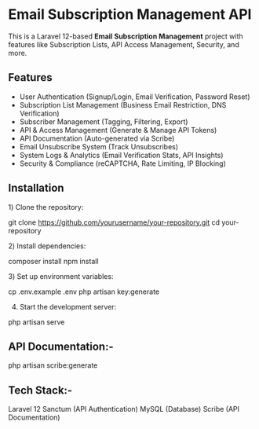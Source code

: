 # Email Subscription Management API

This is a Laravel 12-based **Email Subscription Management** project with features like Subscription Lists, API Access Management, Security, and more.

##  Features
- User Authentication (Signup/Login, Email Verification, Password Reset)
- Subscription List Management (Business Email Restriction, DNS Verification)
- Subscriber Management (Tagging, Filtering, Export)
- API & Access Management (Generate & Manage API Tokens)
- API Documentation (Auto-generated via Scribe)
- Email Unsubscribe System (Track Unsubscribes)
- System Logs & Analytics (Email Verification Stats, API Insights)
- Security & Compliance (reCAPTCHA, Rate Limiting, IP Blocking)

## Installation

1️) Clone the repository:

git clone https://github.com/yourusername/your-repository.git
cd your-repository


2️)  Install dependencies:

composer install
npm install


3️) Set up environment variables:

cp .env.example .env
php artisan key:generate


4) Start the development server:

php artisan serve



## API Documentation:-

php artisan scribe:generate



## Tech Stack:-

Laravel 12
Sanctum (API Authentication)
MySQL (Database)
Scribe (API Documentation)

